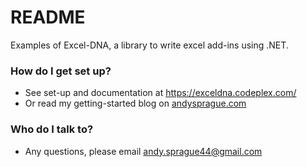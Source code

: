 # README #

Examples of Excel-DNA, a library to write excel add-ins using .NET.

### How do I get set up? ###

* See set-up and documentation at https://exceldna.codeplex.com/
* Or read my getting-started blog on [andysprague.com](https://andysprague.com/2017/02/03/my-first-custom-excel-ribbon-using-excel-dna/)

### Who do I talk to? ###

* Any questions, please email andy.sprague44@gmail.com